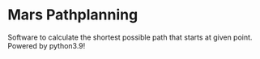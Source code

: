 # Mars Pathplanning
 Software to calculate the shortest possible path that starts at given point. Powered by python3.9!
